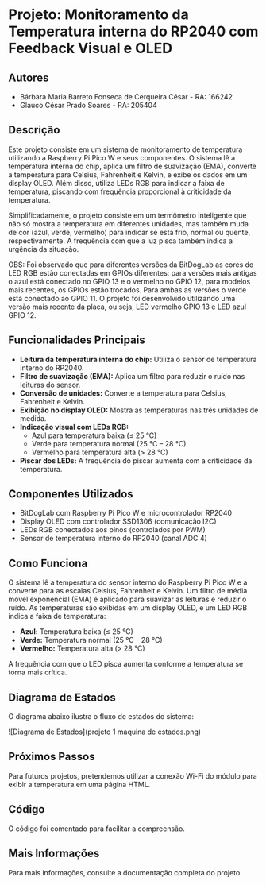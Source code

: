# Projeto: Monitoramento da Temperatura interna do RP2040 com Feedback Visual e OLED

## Autores

*   Bárbara Maria Barreto Fonseca de Cerqueira César - RA: 166242
*   Glauco César Prado Soares - RA: 205404

## Descrição

Este projeto consiste em um sistema de monitoramento de temperatura utilizando a Raspberry Pi Pico W e seus componentes. O sistema lê a temperatura interna do chip, aplica um filtro de suavização (EMA), converte a temperatura para Celsius, Fahrenheit e Kelvin, e exibe os dados em um display OLED. Além disso, utiliza LEDs RGB para indicar a faixa de temperatura, piscando com frequência proporcional à criticidade da temperatura.

Simplificadamente, o projeto consiste em um termômetro inteligente que não só mostra a temperatura em diferentes unidades, mas também muda de cor (azul, verde, vermelho) para indicar se está frio, normal ou quente, respectivamente. A frequência com que a luz pisca também indica a urgência da situação.

OBS: Foi observado que para diferentes versões da BitDogLab as cores do LED RGB estão conectadas em GPIOs diferentes: para versões mais antigas o azul está conectado no GPIO 13 e o vermelho no GPIO 12, para modelos mais recentes, os GPIOs estão trocados. Para ambas as versões o verde está conectado ao GPIO 11. O projeto foi desenvolvido utilizando uma versão mais recente da placa, ou seja, LED vermelho GPIO 13 e LED azul GPIO 12.

## Funcionalidades Principais

*   **Leitura da temperatura interna do chip:** Utiliza o sensor de temperatura interno do RP2040.
*   **Filtro de suavização (EMA):** Aplica um filtro para reduzir o ruído nas leituras do sensor.
*   **Conversão de unidades:** Converte a temperatura para Celsius, Fahrenheit e Kelvin.
*   **Exibição no display OLED:** Mostra as temperaturas nas três unidades de medida.
*   **Indicação visual com LEDs RGB:**
    *   Azul para temperatura baixa (≤ 25 °C)
    *   Verde para temperatura normal (25 °C – 28 °C)
    *   Vermelho para temperatura alta (> 28 °C)
*   **Piscar dos LEDs:** A frequência do piscar aumenta com a criticidade da temperatura.

## Componentes Utilizados

*   BitDogLab com Raspberry Pi Pico W e microcontrolador RP2040
*   Display OLED com controlador SSD1306 (comunicação I2C)
*   LEDs RGB conectados aos pinos (controlados por PWM)
*   Sensor de temperatura interno do RP2040 (canal ADC 4)

## Como Funciona

O sistema lê a temperatura do sensor interno do Raspberry Pi Pico W e a converte para as escalas Celsius, Fahrenheit e Kelvin. Um filtro de média móvel exponencial (EMA) é aplicado para suavizar as leituras e reduzir o ruído. As temperaturas são exibidas em um display OLED, e um LED RGB indica a faixa de temperatura:

*   **Azul:** Temperatura baixa (≤ 25 °C)
*   **Verde:** Temperatura normal (25 °C – 28 °C)
*   **Vermelho:** Temperatura alta (> 28 °C)

A frequência com que o LED pisca aumenta conforme a temperatura se torna mais crítica.

## Diagrama de Estados

O diagrama abaixo ilustra o fluxo de estados do sistema:

![Diagrama de Estados](projeto 1 maquina de estados.png)

## Próximos Passos

Para futuros projetos, pretendemos utilizar a conexão Wi-Fi do módulo para exibir a temperatura em uma página HTML.

## Código

O código foi comentado para facilitar a compreensão.

## Mais Informações

Para mais informações, consulte a documentação completa do projeto.
